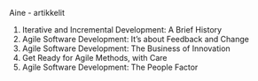 Aine - artikkelit

1) Iterative and Incremental Development: A Brief History
2) Agile Software Development: It’s about Feedback and Change
3) Agile Software Development: The Business of Innovation
4) Get Ready for Agile Methods, with Care
5) Agile Software Development: The People Factor
